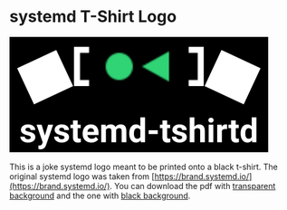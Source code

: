 # systemd T-Shirt Logo
![preview of the logo](./preview/systemd-tshirtd-black.svg)

This is a joke systemd logo meant to be printed onto a black t-shirt.
The original systemd logo was taken from [https://brand.systemd.io/](https://brand.systemd.io/).
You can download the pdf with 
[transparent background](https://gitlab.cs.fau.de/oz73ifuv/systemd-tshirtd/-/jobs/artifacts/main/raw/systemd-tshirtd-transparent.pdf?job=typst-compile)
and the one with
[black background](https://gitlab.cs.fau.de/oz73ifuv/systemd-tshirtd/-/jobs/artifacts/main/raw/systemd-tshirtd-black.pdf?job=typst-compile).
